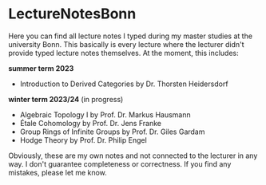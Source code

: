 # LectureNotesBonn

Here you can find all lecture notes I typed during my master studies at the university Bonn. This basically is every lecture where the lecturer didn't provide typed lecture notes themselves. At the moment, this includes:

**summer term 2023** 
- Introduction to Derived Categories by Dr. Thorsten Heidersdorf

**winter term 2023/24** (in progress)
- Algebraic Topology I by Prof. Dr. Markus Hausmann
- Étale Cohomology by Prof. Dr. Jens Franke
- Group Rings of Infinite Groups by Prof. Dr. Giles Gardam
- Hodge Theory by Prof. Dr. Philip Engel

Obviously, these are my own notes and not connected to the lecturer in any way. I don't guarantee completeness or correctness. If you find any mistakes, please let me know.
